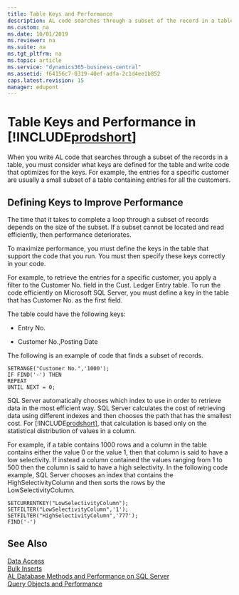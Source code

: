 ```yaml
---
title: Table Keys and Performance
description: AL code searches through a subset of the record in a table, consider what keys define the tables and write code that optimizes the keys.
ms.custom: na
ms.date: 10/01/2019
ms.reviewer: na
ms.suite: na
ms.tgt_pltfrm: na
ms.topic: article
ms.service: "dynamics365-business-central"
ms.assetid: f64156c7-0319-40ef-adfa-2c1d4ee1b852
caps.latest.revision: 15
manager: edupont
---
```

# Table Keys and Performance in [!INCLUDE[prodshort](../developer/includes/prodshort.md)]
When you write AL code that searches through a subset of the records in a table, you must consider what keys are defined for the table and write code that optimizes for the keys. For example, the entries for a specific customer are usually a small subset of a table containing entries for all the customers.  

## Defining Keys to Improve Performance  
 The time that it takes to complete a loop through a subset of records depends on the size of the subset. If a subset cannot be located and read efficiently, then performance deteriorates.  

 To maximize performance, you must define the keys in the table that support the code that you run. You must then specify these keys correctly in your code.  

 For example, to retrieve the entries for a specific customer, you apply a filter to the Customer No. field in the Cust. Ledger Entry table. To run the code efficiently on Microsoft SQL Server, you must define a key in the table that has Customer No. as the first field.  

 The table could have the following keys:  

-   Entry No.  

-   Customer No.,Posting Date  

 The following is an example of code that finds a subset of records.  

```  
SETRANGE("Customer No.",'1000');  
IF FIND('-') THEN  
REPEAT  
UNTIL NEXT = 0;  
```  

 SQL Server automatically chooses which index to use in order to retrieve data in the most efficient way. SQL Server calculates the cost of retrieving data using different indexes and then chooses the path that has the smallest cost. For [!INCLUDE[prodshort](../developer/includes/prodshort.md)], that calculation is based only on the statistical distribution of values in a column.  

 For example, if a table contains 1000 rows and a column in the table contains either the value 0 or the value 1, then that column is said to have a low selectivity. If instead a column contained the values ranging from 1 to 500 then the column is said to have a high selectivity. In the following code example, SQL Server chooses an index that contains the HighSelectivityColumn and then sorts the rows by the LowSelectivityColumn.  

```  
SETCURRENTKEY("LowSelectivityColumn");   
SETFILTER("LowSelectivityColumn",'1');   
SETFILTER("HighSelectivityColumn",'777');   
FIND('-')  

```  

## See Also  
 [Data Access](optimize-sql-data-access.md)   
 [Bulk Inserts](optimize-sql-bulk-inserts.md)   
 [AL Database Methods and Performance on SQL Server](optimize-sql-al-database-methods-and-performance-on-server.md)   
 [Query Objects and Performance](optimize-sql-query-objects-and-performance.md)
